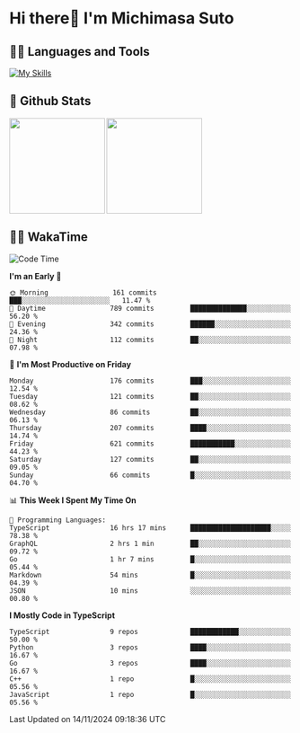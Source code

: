 # Hi there👋 I'm Michimasa Suto

## 🧑‍💻 Languages and Tools
[![My Skills](https://skillicons.dev/icons?i=ts,nextjs,react,vue,python,go,aws,docker,nodejs,redux,solidity,firebase,gcp,js,bootstrap,tailwind,materialui,html,css,wordpress,xd,figma,raspberrypi,arduino)](https://skillicons.dev)

<!--
**Suto-Michimasa/Suto-Michimasa** is a ✨ _special_ ✨ repository because its `README.md` (this file) appears on your GitHub profile.

Here are some ideas to get you started:

- 🔭 I’m currently working on ...
- 🌱 I’m currently learning ...
- 👯 I’m looking to collaborate on ...
- 🤔 I’m looking for help with ...
- 💬 Ask me about ...
- 📫 How to reach me: ...
- 😄 Pronouns: ...
- ⚡ Fun fact: ...
-->
## 💎 Github Stats

<div>
  <img height="170" align="left" src="https://github-readme-stats.vercel.app/api?username=Suto-michimasa&count_private=true&show_icons=true&theme=dark" />
  <img height="170" src="https://github-readme-stats.vercel.app/api/top-langs/?username=Suto-michimasa&langs_count=8&layout=compact&theme=dark" />
</div>

<!-- ## 🏆 GitHub Profile Trophy

<img width="800" src="https://github-profile-trophy.vercel.app/?username=Suto-michimasa&theme=onedark&no-frame=true"/>
 -->

## 🧑‍💻 WakaTime
<!--START_SECTION:waka-->
![Code Time](http://img.shields.io/badge/Code%20Time-300%20hrs-blue)

**I'm an Early 🐤** 

```text
🌞 Morning                161 commits         ███░░░░░░░░░░░░░░░░░░░░░░   11.47 % 
🌆 Daytime                789 commits         ██████████████░░░░░░░░░░░   56.20 % 
🌃 Evening                342 commits         ██████░░░░░░░░░░░░░░░░░░░   24.36 % 
🌙 Night                  112 commits         ██░░░░░░░░░░░░░░░░░░░░░░░   07.98 % 
```
📅 **I'm Most Productive on Friday** 

```text
Monday                   176 commits         ███░░░░░░░░░░░░░░░░░░░░░░   12.54 % 
Tuesday                  121 commits         ██░░░░░░░░░░░░░░░░░░░░░░░   08.62 % 
Wednesday                86 commits          ██░░░░░░░░░░░░░░░░░░░░░░░   06.13 % 
Thursday                 207 commits         ████░░░░░░░░░░░░░░░░░░░░░   14.74 % 
Friday                   621 commits         ███████████░░░░░░░░░░░░░░   44.23 % 
Saturday                 127 commits         ██░░░░░░░░░░░░░░░░░░░░░░░   09.05 % 
Sunday                   66 commits          █░░░░░░░░░░░░░░░░░░░░░░░░   04.70 % 
```


📊 **This Week I Spent My Time On** 

```text
💬 Programming Languages: 
TypeScript               16 hrs 17 mins      ████████████████████░░░░░   78.38 % 
GraphQL                  2 hrs 1 min         ██░░░░░░░░░░░░░░░░░░░░░░░   09.72 % 
Go                       1 hr 7 mins         █░░░░░░░░░░░░░░░░░░░░░░░░   05.44 % 
Markdown                 54 mins             █░░░░░░░░░░░░░░░░░░░░░░░░   04.39 % 
JSON                     10 mins             ░░░░░░░░░░░░░░░░░░░░░░░░░   00.80 % 
```

**I Mostly Code in TypeScript** 

```text
TypeScript               9 repos             ████████████░░░░░░░░░░░░░   50.00 % 
Python                   3 repos             ████░░░░░░░░░░░░░░░░░░░░░   16.67 % 
Go                       3 repos             ████░░░░░░░░░░░░░░░░░░░░░   16.67 % 
C++                      1 repo              █░░░░░░░░░░░░░░░░░░░░░░░░   05.56 % 
JavaScript               1 repo              █░░░░░░░░░░░░░░░░░░░░░░░░   05.56 % 
```




 Last Updated on 14/11/2024 09:18:36 UTC
<!--END_SECTION:waka-->
